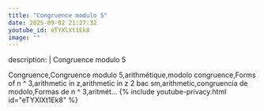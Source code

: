 ```yaml
---
title: "Congruence modulo 5"
date: 2025-09-02 21:27:32 
youtube_id: eTYXlXt1Ek8
image: ""
---
```

description: |
  Congruence modulo 5
  
  Congruence,Congruence modulo 5,arithmétique,modolo congruence,Forms of n ^ 3,arithmetic in z,arithmetic in z 2 bac sm,arithmetic,congruencia de modolo,Formas de n ^ 3,aritmét...
{% include youtube-privacy.html id="eTYXlXt1Ek8" %}
